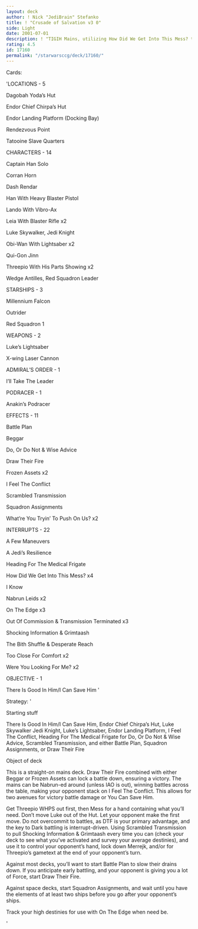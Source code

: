 ```yaml
---
layout: deck
author: ! Nick "JediBrain" Stefanko
title: ! "Crusade of Salvation v3 0"
side: Light
date: 2001-07-01
description: ! "TIGIH Mains, utilizing How Did We Get Into This Mess? to go through the deck."
rating: 4.5
id: 17160
permalink: "/starwarsccg/deck/17160/"
---
```

Cards: 

'LOCATIONS - 5

Dagobah Yoda’s Hut 

Endor Chief Chirpa’s Hut 

Endor Landing Platform (Docking Bay) 

Rendezvous Point 

Tatooine Slave Quarters 


CHARACTERS - 14

Captain Han Solo 

Corran Horn 

Dash Rendar 

Han With Heavy Blaster Pistol 

Lando With Vibro-Ax 

Leia With Blaster Rifle  x2

Luke Skywalker, Jedi Knight 

Obi-Wan With Lightsaber  x2

Qui-Gon Jinn 

Threepio With His Parts Showing  x2

Wedge Antilles, Red Squadron Leader 


STARSHIPS - 3

Millennium Falcon 

Outrider 

Red Squadron 1 


WEAPONS - 2

Luke’s Lightsaber 

X-wing Laser Cannon 


ADMIRAL’S ORDER - 1

I’ll Take The Leader 


PODRACER - 1

Anakin’s Podracer 


EFFECTS - 11

Battle Plan 

Beggar 

Do, Or Do Not & Wise Advice 

Draw Their Fire 

Frozen Assets  x2

I Feel The Conflict 

Scrambled Transmission 

Squadron Assignments 

What’re You Tryin’ To Push On Us?  x2


INTERRUPTS - 22

A Few Maneuvers 

A Jedi’s Resilience 

Heading For The Medical Frigate 

How Did We Get Into This Mess?  x4

I Know 

Nabrun Leids  x2

On The Edge  x3

Out Of Commission & Transmission Terminated  x3

Shocking Information & Grimtaash 

The Bith Shuffle & Desperate Reach 

Too Close For Comfort  x2

Were You Looking For Me?  x2


OBJECTIVE - 1

There Is Good In Him/I Can Save Him  '

Strategy: '

Starting stuff

There Is Good In Him/I Can Save Him, Endor Chief Chirpa’s Hut, Luke Skywalker Jedi Knight, Luke’s Lightsaber, Endor Landing Platform, I Feel The Conflict, Heading For The Medical Frigate for Do, Or Do Not & Wise Advice, Scrambled Transmission, and either Battle Plan, Squadron Assignments, or Draw Their Fire


Object of deck 

This is a straight-on mains deck.  Draw Their Fire combined with either Beggar or Frozen Assets can lock a battle down, ensuring a victory.  The mains can be Nabrun-ed around (unless IAO is out), winning battles across the table, making your opponent stack on I Feel The Conflict.  This allows for two avenues for victory battle damage or You Can Save Him.

Get Threepio WHPS out first, then Mess for a hand containing what you’ll need.  Don’t move Luke out of the Hut.  Let your opponent make the first move.  Do not overcommit to battles, as DTF is your primary advantage, and the key to Dark battling is interrupt-driven.  Using Scrambled Transmission to pull Shocking Information & Grimtaash every time you can (check your deck to see what you’ve activated and survey your average destinies), and use it to control your opponent’s hand, lock down Merrejk, and/or for Threepio’s gametext at the end of your opponent’s turn.

Against most decks, you’ll want to start Battle Plan to slow their drains down.  If you anticipate early battling, and your opponent is giving you a lot of Force, start Draw Their Fire.

Against space decks, start Squadron Assignments, and wait until you have the elements of at least two ships before you go after your opponent’s ships.

Track your high destinies for use with On The Edge when need be.

'
